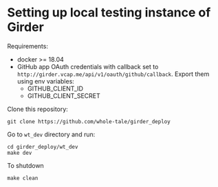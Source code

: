Setting up local testing instance of Girder
===========================================

Requirements:

 * docker >= 18.04
 * GitHub app OAuth credentials with callback set to `http://girder.vcap.me/api/v1/oauth/github/callback`.
   Export them using env variables:
   * GITHUB_CLIENT_ID
   * GITHUB_CLIENT_SECRET

Clone this repository:

```
git clone https://github.com/whole-tale/girder_deploy
```

Go to `wt_dev` directory and run:

```
cd girder_deploy/wt_dev
make dev
```

To shutdown

```
make clean
```
